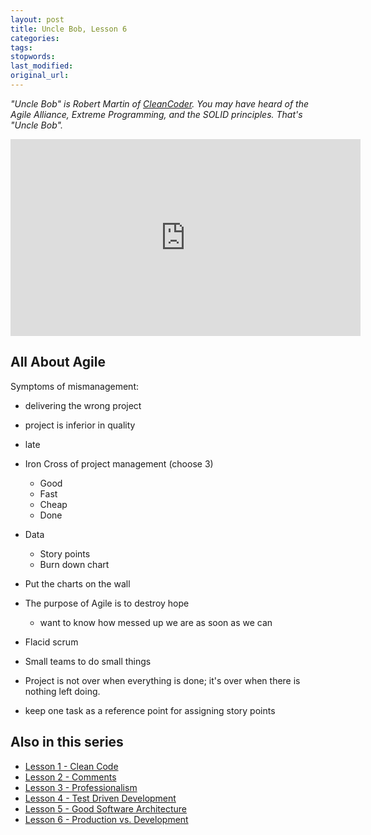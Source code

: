 ```yaml
---
layout: post
title: Uncle Bob, Lesson 6
categories:
tags:
stopwords:
last_modified:
original_url:
---
```


*"Uncle Bob" is Robert Martin of [CleanCoder](http://cleancoder.com/products). You
may have heard of the Agile Alliance, Extreme Programming, and the SOLID
principles. That's "Uncle Bob".*

<div align="youtube">
<iframe width="560" height="315" src="https://www.youtube.com/embed/l-gF0vDhJVI" frameborder="0" allow="accelerometer; autoplay; clipboard-write; encrypted-media; gyroscope; picture-in-picture" allowfullscreen></iframe>
</div>

## All About Agile

Symptoms of mismanagement:

* delivering the wrong project
* project is inferior in quality
* late
* Iron Cross of project management (choose 3)
	* Good
	* Fast
	* Cheap
	* Done

* Data
	* Story points
	* Burn down chart
* Put the charts on the wall

* The purpose of Agile is to destroy hope
	* want to know how messed up we are as soon as we can

* Flacid scrum

* Small teams to do small things

* Project is not over when everything is done; it's over when there is nothing left doing.

* keep one task as a reference point for assigning story points


## Also in this series

* [Lesson 1 - Clean Code](/uncle-bob-lesson-1/)
* [Lesson 2 - Comments](/uncle-bob-lesson-2/)
* [Lesson 3 - Professionalism](/uncle-bob-lesson-3/)
* [Lesson 4 - Test Driven Development](/uncle-bob-lesson-4/)
* [Lesson 5 - Good Software Architecture](/uncle-bob-lesson-5/)
* [Lesson 6 - Production vs. Development](/uncle-bob-lesson-6/)

